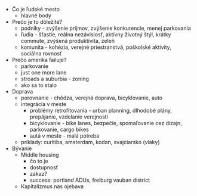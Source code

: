 -  Čo je ľudské mesto
	- hlavné body
- Prečo je to dôležité?
	- podniky - zvýšenie príjmov, zvýšenie konkurencie, menej parkovania
	- ľudia - šťastie, reálna nezávislosť, aktívny životný štýl, krátky commute, zvýšená produktivita, zeleň
	- komunita - kohézia, verejné priestranstvá, poškolské aktivity, sociálna rovnosť
- Prečo amerika failuje?
	- parkovanie
	- just one more lane
	- stroads a suburbia - zoning
	- ako sa to stalo
- Doprava
	- porovnanie - chôdza, verejná doprava, bicyklovanie, auto
	- integrácia v meste
		- problémy retrofitovania - urban planning, dlhodobé plány, prepájanie, vzdelanie verejnosti
		- bicyklovanie - bike lanes, bezpečie, spomaľovanie cez dizajn, parkovanie, cargo bikes
		- autá v meste - malá potreba
	- príklady: curitiba, amsterdam, kodan, svajciarsko (vlaky)
- Bývanie
	- Middle housing
		- čo to je
		- dostupnosť
		- zákaz?
		- success: portland ADUs, freiburg vauban district
	- Kapitalizmus nas ojebava
	